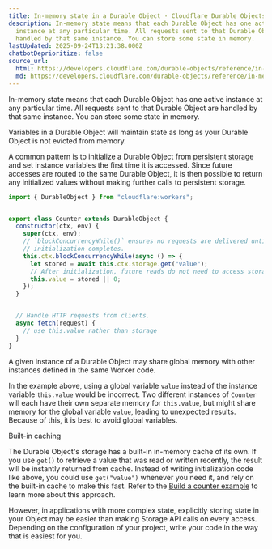 ```yaml
---
title: In-memory state in a Durable Object · Cloudflare Durable Objects docs
description: In-memory state means that each Durable Object has one active
  instance at any particular time. All requests sent to that Durable Object are
  handled by that same instance. You can store some state in memory.
lastUpdated: 2025-09-24T13:21:38.000Z
chatbotDeprioritize: false
source_url:
  html: https://developers.cloudflare.com/durable-objects/reference/in-memory-state/
  md: https://developers.cloudflare.com/durable-objects/reference/in-memory-state/index.md
---
```


In-memory state means that each Durable Object has one active instance at any particular time. All requests sent to that Durable Object are handled by that same instance. You can store some state in memory.

Variables in a Durable Object will maintain state as long as your Durable Object is not evicted from memory.

A common pattern is to initialize a Durable Object from [persistent storage](https://developers.cloudflare.com/durable-objects/api/sqlite-storage-api/) and set instance variables the first time it is accessed. Since future accesses are routed to the same Durable Object, it is then possible to return any initialized values without making further calls to persistent storage.

```js
import { DurableObject } from "cloudflare:workers";


export class Counter extends DurableObject {
  constructor(ctx, env) {
    super(ctx, env);
    // `blockConcurrencyWhile()` ensures no requests are delivered until
    // initialization completes.
    this.ctx.blockConcurrencyWhile(async () => {
      let stored = await this.ctx.storage.get("value");
      // After initialization, future reads do not need to access storage.
      this.value = stored || 0;
    });
  }


  // Handle HTTP requests from clients.
  async fetch(request) {
    // use this.value rather than storage
  }
}
```

A given instance of a Durable Object may share global memory with other instances defined in the same Worker code.

In the example above, using a global variable `value` instead of the instance variable `this.value` would be incorrect. Two different instances of `Counter` will each have their own separate memory for `this.value`, but might share memory for the global variable `value`, leading to unexpected results. Because of this, it is best to avoid global variables.

Built-in caching

The Durable Object's storage has a built-in in-memory cache of its own. If you use `get()` to retrieve a value that was read or written recently, the result will be instantly returned from cache. Instead of writing initialization code like above, you could use `get("value")` whenever you need it, and rely on the built-in cache to make this fast. Refer to the [Build a counter example](https://developers.cloudflare.com/durable-objects/examples/build-a-counter/) to learn more about this approach.

However, in applications with more complex state, explicitly storing state in your Object may be easier than making Storage API calls on every access. Depending on the configuration of your project, write your code in the way that is easiest for you.
